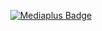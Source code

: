 <p align="center">
  <a href="https://badge.mediaplus.ma/">
    <img src="https://badge.mediaplus.ma/binary/h-el-ahr" alt="Mediaplus Badge" />
  </a>
</p>


<!--
**HalimaAhrami/HalimaAhrami** is a ✨ _special_ ✨ repository because its `README.md` (this file) appears on your GitHub profile.

Here are some ideas to get you started:

- 🔭 I’m currently working on ...
- 🌱 I’m currently learning ...
- 👯 I’m looking to collaborate on ...
- 🤔 I’m looking for help with ...
- 💬 Ask me about ...
- 📫 How to reach me: ...
- 😄 Pronouns: ...
- ⚡ Fun fact: ...
-->
